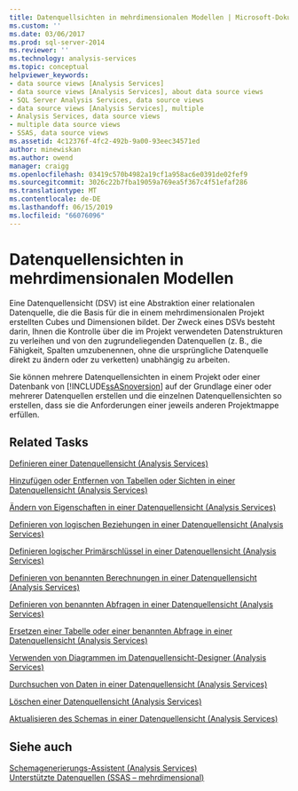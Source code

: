 ```yaml
---
title: Datenquellsichten in mehrdimensionalen Modellen | Microsoft-Dokumentation
ms.custom: ''
ms.date: 03/06/2017
ms.prod: sql-server-2014
ms.reviewer: ''
ms.technology: analysis-services
ms.topic: conceptual
helpviewer_keywords:
- data source views [Analysis Services]
- data source views [Analysis Services], about data source views
- SQL Server Analysis Services, data source views
- data source views [Analysis Services], multiple
- Analysis Services, data source views
- multiple data source views
- SSAS, data source views
ms.assetid: 4c12376f-4fc2-492b-9a00-93eec34571ed
author: minewiskan
ms.author: owend
manager: craigg
ms.openlocfilehash: 03419c570b4982a19cf1a958ac6e0391de02fef9
ms.sourcegitcommit: 3026c22b7fba19059a769ea5f367c4f51efaf286
ms.translationtype: MT
ms.contentlocale: de-DE
ms.lasthandoff: 06/15/2019
ms.locfileid: "66076096"
---
```

# <a name="data-source-views-in-multidimensional-models"></a>Datenquellensichten in mehrdimensionalen Modellen
  Eine Datenquellensicht (DSV) ist eine Abstraktion einer relationalen Datenquelle, die die Basis für die in einem mehrdimensionalen Projekt erstellten Cubes und Dimensionen bildet. Der Zweck eines DSVs besteht darin, Ihnen die Kontrolle über die im Projekt verwendeten Datenstrukturen zu verleihen und von den zugrundeliegenden Datenquellen (z. B., die Fähigkeit, Spalten umzubenennen, ohne die ursprüngliche Datenquelle direkt zu ändern oder zu verketten) unabhängig zu arbeiten.  
  
 Sie können mehrere Datenquellensichten in einem Projekt oder einer Datenbank von [!INCLUDE[ssASnoversion](../../includes/ssasnoversion-md.md)] auf der Grundlage einer oder mehrerer Datenquellen erstellen und die einzelnen Datenquellensichten so erstellen, dass sie die Anforderungen einer jeweils anderen Projektmappe erfüllen.  
  
## <a name="related-tasks"></a>Related Tasks  
 [Definieren einer Datenquellensicht &#40;Analysis Services&#41;](defining-a-data-source-view-analysis-services.md)  
  
 [Hinzufügen oder Entfernen von Tabellen oder Sichten in einer Datenquellensicht &#40;Analysis Services&#41;](adding-or-removing-tables-or-views-in-a-data-source-view-analysis-services.md)  
  
 [Ändern von Eigenschaften in einer Datenquellensicht &#40;Analysis Services&#41;](change-properties-in-a-data-source-view-analysis-services.md)  
  
 [Definieren von logischen Beziehungen in einer Datenquellensicht &#40;Analysis Services&#41;](define-logical-relationships-in-a-data-source-view-analysis-services.md)  
  
 [Definieren logischer Primärschlüssel in einer Datenquellensicht &#40;Analysis Services&#41;](define-logical-primary-keys-in-a-data-source-view-analysis-services.md)  
  
 [Definieren von benannten Berechnungen in einer Datenquellensicht &#40;Analysis Services&#41;](define-named-calculations-in-a-data-source-view-analysis-services.md)  
  
 [Definieren von benannten Abfragen in einer Datenquellensicht &#40;Analysis Services&#41;](define-named-queries-in-a-data-source-view-analysis-services.md)  
  
 [Ersetzen einer Tabelle oder einer benannten Abfrage in einer Datenquellensicht &#40;Analysis Services&#41;](replace-a-table-or-a-named-query-in-a-data-source-view-analysis-services.md)  
  
 [Verwenden von Diagrammen im Datenquellensicht-Designer &#40;Analysis Services&#41;](work-with-diagrams-in-data-source-view-designer-analysis-services.md)  
  
 [Durchsuchen von Daten in einer Datenquellensicht &#40;Analysis Services&#41;](explore-data-in-a-data-source-view-analysis-services.md)  
  
 [Löschen einer Datenquellensicht &#40;Analysis Services&#41;](delete-a-data-source-view-analysis-services.md)  
  
 [Aktualisieren des Schemas in einer Datenquellensicht &#40;Analysis Services&#41;](refresh-the-schema-in-a-data-source-view-analysis-services.md)  
  
## <a name="see-also"></a>Siehe auch  
 [Schemagenerierungs-Assistent &#40;Analysis Services&#41;](schema-generation-wizard-analysis-services.md)   
 [Unterstützte Datenquellen &#40;SSAS – mehrdimensional&#41;](supported-data-sources-ssas-multidimensional.md)  
  
  
